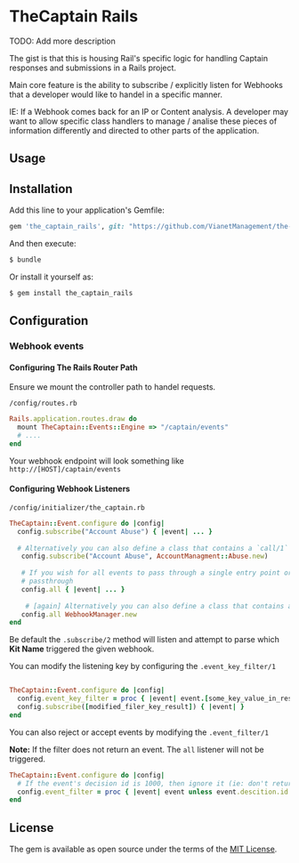 # TheCaptain Rails
TODO: Add more description

The gist is that this is housing Rail's specific logic for handling Captain responses and submissions in a Rails project.

Main core feature is the ability to subscribe / explicitly listen for Webhooks that a developer would like to handel in a specific manner.

IE: If a Webhook comes back for an IP or Content analysis. A developer may want to allow specific class handlers to manage / analise these pieces of information differently and directed to other parts of the application.

## Usage


## Installation
Add this line to your application's Gemfile:

```ruby
gem 'the_captain_rails', git: "https://github.com/VianetManagement/the-captain-rails"
```

And then execute:
```bash
$ bundle
```

Or install it yourself as:
```bash
$ gem install the_captain_rails
```


## Configuration

### Webhook events

#### Configuring The Rails Router Path

Ensure we mount the controller path to handel requests.

`/config/routes.rb`
```ruby
Rails.application.routes.draw do
  mount TheCaptain::Events::Engine => "/captain/events"
  # ....
end
```

Your webhook endpoint will look something like `http://[HOST]/captain/events`

#### Configuring Webhook Listeners

`/config/initializer/the_captain.rb`

```ruby
TheCaptain::Event.configure do |config|
  config.subscribe("Account Abuse") { |event| ... }
  
  # Alternatively you can also define a class that contains a `call/1` method
   config.subscribe("Account Abuse", AccountManagment::Abuse.new)
   
   # If you wish for all events to pass through a single entry point or you wanna log something about any webhook 
   # passthrough
   config.all { |event| ... }
   
    # [again] Alternatively you can also define a class that contains a `call/1` method
   config.all WebhookManager.new
end
```

Be default the `.subscribe/2` method will listen and attempt to parse which **Kit Name** triggered the given webhook.

You can modify the listening key by configuring the `.event_key_filter/1`

```ruby

TheCaptain::Event.configure do |config|
  config.event_key_filter = proc { |event| event.[some_key_value_in_response] }
  config.subscribe([modified_filer_key_result]) { |event| }
end

```

You can also reject or accept events by modifying the `.event_filter/1`

**Note:** If the filter does not return an event. The `all` listener will not be triggered.

```ruby
TheCaptain::Event.configure do |config|
  # If the event's decision id is 1000, then ignore it (ie: don't return the event)
  config.event_filter = proc { |event| event unless event.descition.id == 1000 }
end
```

## License
The gem is available as open source under the terms of the [MIT License](https://opensource.org/licenses/MIT).

